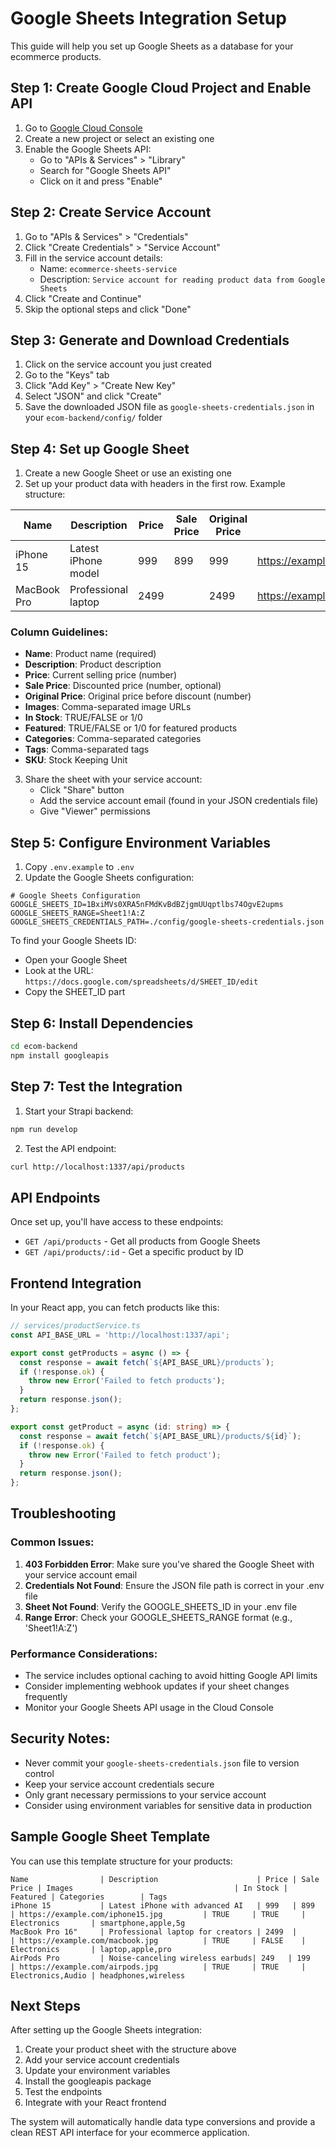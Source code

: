 # Google Sheets Integration Setup

This guide will help you set up Google Sheets as a database for your ecommerce products.

## Step 1: Create Google Cloud Project and Enable API

1. Go to [Google Cloud Console](https://console.cloud.google.com/)
2. Create a new project or select an existing one
3. Enable the Google Sheets API:
   - Go to "APIs & Services" > "Library"
   - Search for "Google Sheets API"
   - Click on it and press "Enable"

## Step 2: Create Service Account

1. Go to "APIs & Services" > "Credentials"
2. Click "Create Credentials" > "Service Account"
3. Fill in the service account details:
   - Name: `ecommerce-sheets-service`
   - Description: `Service account for reading product data from Google Sheets`
4. Click "Create and Continue"
5. Skip the optional steps and click "Done"

## Step 3: Generate and Download Credentials

1. Click on the service account you just created
2. Go to the "Keys" tab
3. Click "Add Key" > "Create New Key"
4. Select "JSON" and click "Create"
5. Save the downloaded JSON file as `google-sheets-credentials.json` in your `ecom-backend/config/` folder

## Step 4: Set up Google Sheet

1. Create a new Google Sheet or use an existing one
2. Set up your product data with headers in the first row. Example structure:

| Name | Description | Price | Sale Price | Original Price | Images | In Stock | Featured | Categories | Tags | SKU |
|------|-------------|-------|------------|----------------|---------|----------|----------|------------|------|-----|
| iPhone 15 | Latest iPhone model | 999 | 899 | 999 | https://example.com/iphone.jpg | TRUE | TRUE | Electronics,Phones | smartphone,apple | IP15-001 |
| MacBook Pro | Professional laptop | 2499 | | 2499 | https://example.com/macbook.jpg,https://example.com/macbook2.jpg | TRUE | FALSE | Electronics,Computers | laptop,apple,pro | MBP-001 |

### Column Guidelines:

- **Name**: Product name (required)
- **Description**: Product description
- **Price**: Current selling price (number)
- **Sale Price**: Discounted price (number, optional)
- **Original Price**: Original price before discount (number)
- **Images**: Comma-separated image URLs
- **In Stock**: TRUE/FALSE or 1/0
- **Featured**: TRUE/FALSE or 1/0 for featured products
- **Categories**: Comma-separated categories
- **Tags**: Comma-separated tags
- **SKU**: Stock Keeping Unit

3. Share the sheet with your service account:
   - Click "Share" button
   - Add the service account email (found in your JSON credentials file)
   - Give "Viewer" permissions

## Step 5: Configure Environment Variables

1. Copy `.env.example` to `.env`
2. Update the Google Sheets configuration:

```env
# Google Sheets Configuration
GOOGLE_SHEETS_ID=1BxiMVs0XRA5nFMdKvBdBZjgmUUqptlbs74OgvE2upms
GOOGLE_SHEETS_RANGE=Sheet1!A:Z
GOOGLE_SHEETS_CREDENTIALS_PATH=./config/google-sheets-credentials.json
```

To find your Google Sheets ID:
- Open your Google Sheet
- Look at the URL: `https://docs.google.com/spreadsheets/d/SHEET_ID/edit`
- Copy the SHEET_ID part

## Step 6: Install Dependencies

```bash
cd ecom-backend
npm install googleapis
```

## Step 7: Test the Integration

1. Start your Strapi backend:
```bash
npm run develop
```

2. Test the API endpoint:
```bash
curl http://localhost:1337/api/products
```

## API Endpoints

Once set up, you'll have access to these endpoints:

- `GET /api/products` - Get all products from Google Sheets
- `GET /api/products/:id` - Get a specific product by ID

## Frontend Integration

In your React app, you can fetch products like this:

```typescript
// services/productService.ts
const API_BASE_URL = 'http://localhost:1337/api';

export const getProducts = async () => {
  const response = await fetch(`${API_BASE_URL}/products`);
  if (!response.ok) {
    throw new Error('Failed to fetch products');
  }
  return response.json();
};

export const getProduct = async (id: string) => {
  const response = await fetch(`${API_BASE_URL}/products/${id}`);
  if (!response.ok) {
    throw new Error('Failed to fetch product');
  }
  return response.json();
};
```

## Troubleshooting

### Common Issues:

1. **403 Forbidden Error**: Make sure you've shared the Google Sheet with your service account email
2. **Credentials Not Found**: Ensure the JSON file path is correct in your .env file
3. **Sheet Not Found**: Verify the GOOGLE_SHEETS_ID in your .env file
4. **Range Error**: Check your GOOGLE_SHEETS_RANGE format (e.g., 'Sheet1!A:Z')

### Performance Considerations:

- The service includes optional caching to avoid hitting Google API limits
- Consider implementing webhook updates if your sheet changes frequently
- Monitor your Google Sheets API usage in the Cloud Console

## Security Notes:

- Never commit your `google-sheets-credentials.json` file to version control
- Keep your service account credentials secure
- Only grant necessary permissions to your service account
- Consider using environment variables for sensitive data in production

## Sample Google Sheet Template

You can use this template structure for your products:

```
Name                | Description                      | Price | Sale Price | Images                                    | In Stock | Featured | Categories        | Tags
iPhone 15           | Latest iPhone with advanced AI   | 999   | 899        | https://example.com/iphone15.jpg         | TRUE     | TRUE     | Electronics       | smartphone,apple,5g
MacBook Pro 16"     | Professional laptop for creators | 2499  |            | https://example.com/macbook.jpg          | TRUE     | FALSE    | Electronics       | laptop,apple,pro
AirPods Pro         | Noise-canceling wireless earbuds| 249   | 199        | https://example.com/airpods.jpg          | TRUE     | TRUE     | Electronics,Audio | headphones,wireless
```

## Next Steps

After setting up the Google Sheets integration:

1. Create your product sheet with the structure above
2. Add your service account credentials
3. Update your environment variables
4. Install the googleapis package
5. Test the endpoints
6. Integrate with your React frontend

The system will automatically handle data type conversions and provide a clean REST API interface for your ecommerce application.